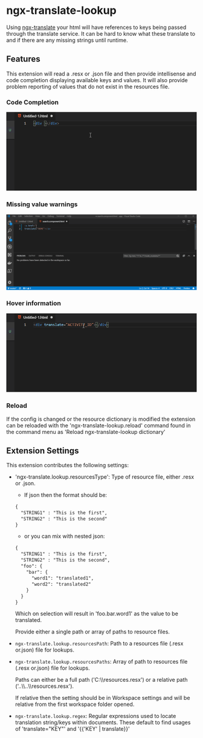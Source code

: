 # ngx-translate-lookup

Using [ngx-translate](http://www.ngx-translate.com/) your html will have references to keys being passed through the translate service. It can be hard to know what these translate to and if there are any missing strings until runtime.

## Features

This extension will read a .resx or .json file and then provide intellisense and code completion displaying available keys and values. It will also provide problem reporting of values that do not exist in the resources file.

### Code Completion

![code completion image](screenshots/intellisense.gif)

### Missing value warnings

![missing values image](screenshots/problems.gif)

### Hover information

![hover info image](screenshots/hover.gif)

### Reload

If the config is changed or the resource dictionary is modified the extension can be reloaded with the 'ngx-translate-lookup.reload' command found in the command menu as 'Reload ngx-translate-lookup dictionary'

## Extension Settings

This extension contributes the following settings:

- 'ngx-translate.lookup.resourcesType': Type of resource file, either .resx or .json.

  - If json then the format should be:

  ```
  {
    "STRING1" : "This is the first",
    "STRING2" : "This is the second"
  }
  ```

  - or you can mix with nested json:

  ```
  {
    "STRING1" : "This is the first",
    "STRING2" : "This is the second",
    "foo": {
      "bar": {
        "word1": "translated1",
        "word2": "translated2"
      }
    }
  }
  ```

  Which on selection will result in 'foo.bar.word1' as the value to be translated.

  Provide either a single path or array of paths to resource files.

* `ngx-translate.lookup.resourcesPath`: Path to a resources file (.resx or.json) file for lookups.

* `ngx-translate.lookup.resourcesPaths`: Array of path to resources file (.resx or.json) file for lookups.

  Paths can either be a full path ('C:\\\resources.resx') or a relative path ('..\\\\..\\\resources.resx').

  If relative then the setting should be in Workspace settings and will be relative from the first workspace folder opened.

* `ngx-translate.lookup.regex`: Regular expressions used to locate translation string/keys within documents.
  These default to find usages of 'translate="KEY"' and '{{'KEY' | translate}}'
